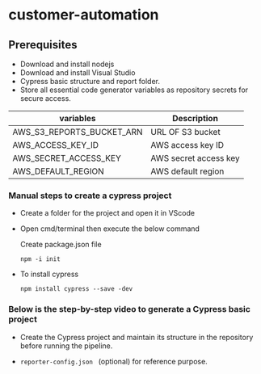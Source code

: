 # customer-automation

## Prerequisites
* Download and install nodejs
* Download and install Visual Studio
* Cypress basic structure and report folder.
* Store all essential code generator variables as repository secrets for secure access.


| variables | Description |
| --- | --- |
|AWS_S3_REPORTS_BUCKET_ARN| URL OF S3 bucket|
|AWS_ACCESS_KEY_ID| AWS access key ID|
|AWS_SECRET_ACCESS_KEY| AWS secret access key|
|AWS_DEFAULT_REGION|AWS default region|

### Manual steps to create a cypress project
* Create a folder for the project and open it in VScode
* Open cmd/terminal then execute the below command 
   
   Create package.json file

   ```npm -i init ```

* To install cypress

   ```npm install cypress --save -dev```


### Below is the step-by-step video to generate a Cypress basic project
* Create the Cypress project and maintain its structure in the repository before running the pipeline.

* ```reporter-config.json ``` 
(optional) for reference purpose.
